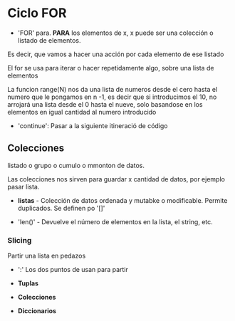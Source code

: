 # Ciclo FOR

- 'FOR' para. **PARA** los elementos de x, x puede ser una colección o listado de elementos.

Es decir, que vamos a hacer una acción por cada elemento de ese listado

El for se usa para iterar o hacer repetidamente algo, sobre una lista de elementos

La funcion range(N) nos da una lista de numeros desde el cero hasta el numero que le pongamos en n -1, es decir que si introducimos el 10, no arrojará una lista desde el 0 hasta el nueve, solo basandose en los elementos en igual cantidad al numero introducido

- 'continue': Pasar a la siguiente itineració de código

## Colecciones

listado o grupo o cumulo o mmonton de datos.

Las colecciones nos sirven para guardar x cantidad de datos, por ejemplo pasar lista.

- **listas** - Colección de datos ordenada y mutabke o modificable.
Permite duplicados. Se definen po '[]'

- 'len()' - Devuelve el número de elementos en la lista, el string, etc.

### Slicing

Partir una lista en pedazos

- ':' Los dos puntos de usan para partir

- **Tuplas**

- **Colecciones**

- **Diccionarios**
